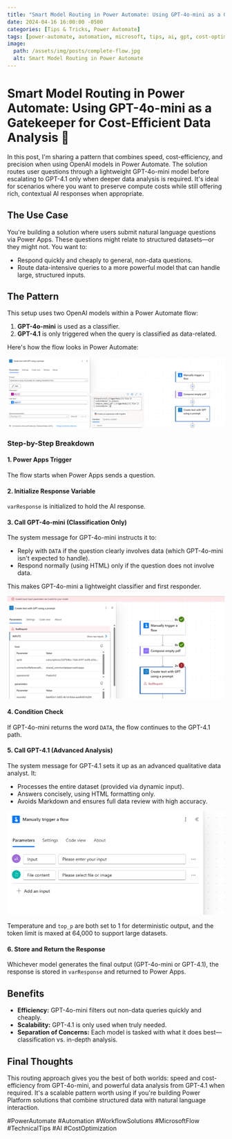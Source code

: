 ```yaml
---
title: "Smart Model Routing in Power Automate: Using GPT-4o-mini as a Gatekeeper for Cost-Efficient Data Analysis"
date: 2024-04-16 16:00:00 -0500
categories: [Tips & Tricks, Power Automate]
tags: [power-automate, automation, microsoft, tips, ai, gpt, cost-optimization, workflow, solution]
image:
  path: /assets/img/posts/complete-flow.jpg
  alt: Smart Model Routing in Power Automate
---
```


# Smart Model Routing in Power Automate: Using GPT-4o-mini as a Gatekeeper for Cost-Efficient Data Analysis 🔧

In this post, I'm sharing a pattern that combines speed, cost-efficiency, and precision when using OpenAI models in Power Automate. The solution routes user questions through a lightweight GPT-4o-mini model before escalating to GPT-4.1 only when deeper data analysis is required. It's ideal for scenarios where you want to preserve compute costs while still offering rich, contextual AI responses when appropriate.

## The Use Case
You're building a solution where users submit natural language questions via Power Apps. These questions might relate to structured datasets—or they might not. You want to:

- Respond quickly and cheaply to general, non-data questions.
- Route data-intensive queries to a more powerful model that can handle large, structured inputs.

## The Pattern
This setup uses two OpenAI models within a Power Automate flow:

1. **GPT-4o-mini** is used as a classifier.
2. **GPT-4.1** is only triggered when the query is classified as data-related.

Here's how the flow looks in Power Automate:

![Power Automate Flow Overview](/assets/img/posts/do-until-loop.jpg)

### Step-by-Step Breakdown

#### 1. **Power Apps Trigger**
The flow starts when Power Apps sends a question.

#### 2. **Initialize Response Variable**
`varResponse` is initialized to hold the AI response.

#### 3. **Call GPT-4o-mini (Classification Only)**
The system message for GPT-4o-mini instructs it to:
- Reply with `DATA` if the question clearly involves data (which GPT-4o-mini isn't expected to handle).
- Respond normally (using HTML) only if the question does not involve data.

This makes GPT-4o-mini a lightweight classifier and first responder.

![GPT-4o-mini Configuration](/assets/img/posts/initialize-variables.jpg)

#### 4. **Condition Check**
If GPT-4o-mini returns the word `DATA`, the flow continues to the GPT-4.1 path.

#### 5. **Call GPT-4.1 (Advanced Analysis)**
The system message for GPT-4.1 sets it up as an advanced qualitative data analyst. It:
- Processes the entire dataset (provided via dynamic input).
- Answers concisely, using HTML formatting only.
- Avoids Markdown and ensures full data review with high accuracy.

![GPT-4.1 Configuration](/assets/img/posts/get-user-profile.jpg)

Temperature and `top_p` are both set to 1 for deterministic output, and the token limit is maxed at 64,000 to support large datasets.

#### 6. **Store and Return the Response**
Whichever model generates the final output (GPT-4o-mini or GPT-4.1), the response is stored in `varResponse` and returned to Power Apps.

## Benefits
- **Efficiency:** GPT-4o-mini filters out non-data queries quickly and cheaply.
- **Scalability:** GPT-4.1 is only used when truly needed.
- **Separation of Concerns:** Each model is tasked with what it does best—classification vs. in-depth analysis.

## Final Thoughts
This routing approach gives you the best of both worlds: speed and cost-efficiency from GPT-4o-mini, and powerful data analysis from GPT-4.1 when required. It's a scalable pattern worth using if you're building Power Platform solutions that combine structured data with natural language interaction.

#PowerAutomate #Automation #WorkflowSolutions #MicrosoftFlow #TechnicalTips #AI #CostOptimization 
